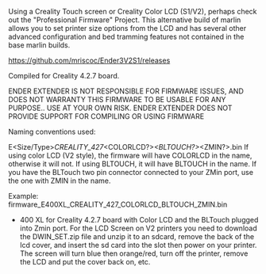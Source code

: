 Using a Creality Touch screen or Creality Color LCD (S1/V2), perhaps check out the "Professional Firmware" Project.  This alternative build of marlin allows you to set printer size options from the LCD and has several other advanced configuration and bed tramming features not contained in the base marlin builds.

https://github.com/mriscoc/Ender3V2S1/releases

Compiled for Creality 4.2.7 board.

ENDER EXTENDER IS NOT RESPONSIBLE FOR FIRMWARE ISSUES, AND DOES NOT WARRANTY THIS FIRMWARE TO BE USABLE FOR ANY PURPOSE.. USE AT YOUR OWN RISK.
ENDER EXTENDER DOES NOT PROVIDE SUPPORT FOR COMPILING OR USING FIRMWARE

Naming conventions used:

E<Size/Type>_CREALITY_427_<COLORLCD?>_<BLTOUCH?>_<ZMIN?>.bin
  If using color LCD (V2 style), the firmware will have COLORLCD in the name,
otherwise it will not.
  If using BLTOUCH, it will have BLTOUCH in the name.  If you have the BLTouch two pin connector connected to your ZMin port, use the one with ZMIN in the name.  

Example:
firmware_E400XL_CREALITY_427_COLORLCD_BLTOUCH_ZMIN.bin
- 400 XL for Creality 4.2.7 board with Color LCD and the BLTouch plugged into Zmin port.
For the LCD Screen on V2 printers you need to download the DWIN_SET.zip file and unzip it to an sdcard, remove the back of the lcd cover, and insert the sd card into the slot then power on your printer.  The screen will turn blue then orange/red, turn off the printer, remove the LCD and put the cover back on, etc.
